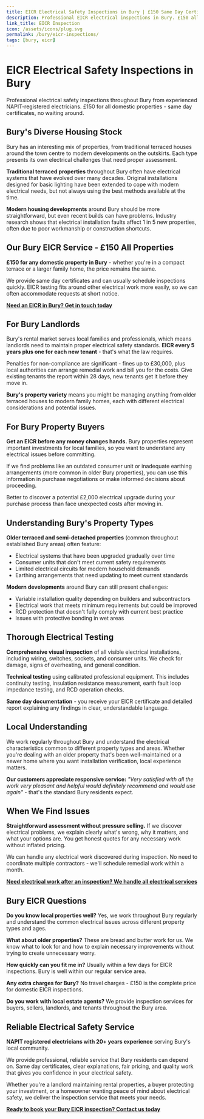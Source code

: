 ```yaml
---
title: EICR Electrical Safety Inspections in Bury | £150 Same Day Certificate
description: Professional EICR electrical inspections in Bury. £150 all domestic properties, same day certificates. NAPIT registered, 20+ years experience. Local electricians.
link_title: EICR Inspection
icon: /assets/icons/plug.svg
permalink: /bury/eicr-inspections/
tags: [bury, eicr]
---
```


# EICR Electrical Safety Inspections in Bury

Professional electrical safety inspections throughout Bury from experienced NAPIT-registered electricians. £150 for all domestic properties - same day certificates, no waiting around.

## Bury's Diverse Housing Stock

Bury has an interesting mix of properties, from traditional terraced houses around the town centre to modern developments on the outskirts. Each type presents its own electrical challenges that need proper assessment.

**Traditional terraced properties** throughout Bury often have electrical systems that have evolved over many decades. Original installations designed for basic lighting have been extended to cope with modern electrical needs, but not always using the best methods available at the time.

**Modern housing developments** around Bury should be more straightforward, but even recent builds can have problems. Industry research shows that electrical installation faults affect 1 in 5 new properties, often due to poor workmanship or construction shortcuts.

## Our Bury EICR Service - £150 All Properties

**£150 for any domestic property in Bury** - whether you're in a compact terrace or a larger family home, the price remains the same.

We provide same day certificates and can usually schedule inspections quickly. EICR testing fits around other electrical work more easily, so we can often accommodate requests at short notice.

**[Need an EICR in Bury? Get in touch today](/contact/)**

## For Bury Landlords

Bury's rental market serves local families and professionals, which means landlords need to maintain proper electrical safety standards. **EICR every 5 years plus one for each new tenant** - that's what the law requires.

Penalties for non-compliance are significant - fines up to £30,000, plus local authorities can arrange remedial work and bill you for the costs. Give existing tenants the report within 28 days, new tenants get it before they move in.

**Bury's property variety** means you might be managing anything from older terraced houses to modern family homes, each with different electrical considerations and potential issues.

## For Bury Property Buyers

**Get an EICR before any money changes hands.** Bury properties represent important investments for local families, so you want to understand any electrical issues before committing.

If we find problems like an outdated consumer unit or inadequate earthing arrangements (more common in older Bury properties), you can use this information in purchase negotiations or make informed decisions about proceeding.

Better to discover a potential £2,000 electrical upgrade during your purchase process than face unexpected costs after moving in.

## Understanding Bury's Property Types

**Older terraced and semi-detached properties** (common throughout established Bury areas) often feature:
- Electrical systems that have been upgraded gradually over time
- Consumer units that don't meet current safety requirements
- Limited electrical circuits for modern household demands
- Earthing arrangements that need updating to meet current standards

**Modern developments** around Bury can still present challenges:
- Variable installation quality depending on builders and subcontractors
- Electrical work that meets minimum requirements but could be improved
- RCD protection that doesn't fully comply with current best practice
- Issues with protective bonding in wet areas

## Thorough Electrical Testing

**Comprehensive visual inspection** of all visible electrical installations, including wiring, switches, sockets, and consumer units. We check for damage, signs of overheating, and general condition.

**Technical testing** using calibrated professional equipment. This includes continuity testing, insulation resistance measurement, earth fault loop impedance testing, and RCD operation checks.

**Same day documentation** - you receive your EICR certificate and detailed report explaining any findings in clear, understandable language.

## Local Understanding

We work regularly throughout Bury and understand the electrical characteristics common to different property types and areas. Whether you're dealing with an older property that's been well-maintained or a newer home where you want installation verification, local experience matters.

**Our customers appreciate responsive service:** *"Very satisfied with all the work very pleasant and helpful would definitely recommend and would use again"* - that's the standard Bury residents expect.

## When We Find Issues

**Straightforward assessment without pressure selling.** If we discover electrical problems, we explain clearly what's wrong, why it matters, and what your options are. You get honest quotes for any necessary work without inflated pricing.

We can handle any electrical work discovered during inspection. No need to coordinate multiple contractors - we'll schedule remedial work within a month.

**[Need electrical work after an inspection? We handle all electrical services](/services/)**

## Bury EICR Questions

**Do you know local properties well?** Yes, we work throughout Bury regularly and understand the common electrical issues across different property types and ages.

**What about older properties?** These are bread and butter work for us. We know what to look for and how to explain necessary improvements without trying to create unnecessary worry.

**How quickly can you fit me in?** Usually within a few days for EICR inspections. Bury is well within our regular service area.

**Any extra charges for Bury?** No travel charges - £150 is the complete price for domestic EICR inspections.

**Do you work with local estate agents?** We provide inspection services for buyers, sellers, landlords, and tenants throughout the Bury area.

## Reliable Electrical Safety Service

**NAPIT registered electricians with 20+ years experience** serving Bury's local community.

We provide professional, reliable service that Bury residents can depend on. Same day certificates, clear explanations, fair pricing, and quality work that gives you confidence in your electrical safety.

Whether you're a landlord maintaining rental properties, a buyer protecting your investment, or a homeowner wanting peace of mind about electrical safety, we deliver the inspection service that meets your needs.

**[Ready to book your Bury EICR inspection? Contact us today](/contact/)**